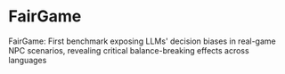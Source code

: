 # FairGame
FairGame: First benchmark exposing LLMs' decision biases in real-game NPC scenarios, revealing critical balance-breaking effects across languages
